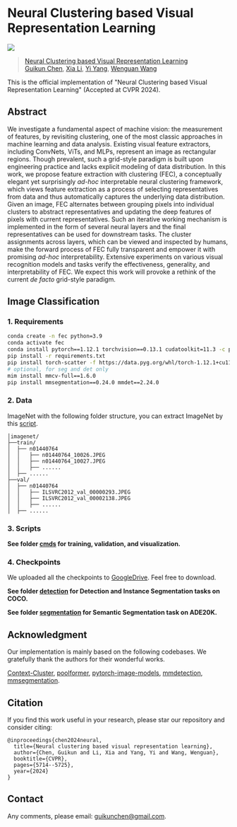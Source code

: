 # Neural Clustering based Visual Representation Learning

![](docs/FEC.png)

>[Neural Clustering based Visual Representation Learning](https://arxiv.org/abs/2403.17409) <br>
>[Guikun Chen](https://scholar.google.com/citations?user=I1TOdpkAAAAJ), [Xia Li](https://xialipku.github.io/), [Yi Yang](https://scholar.google.com/citations?hl=zh-CN&user=RMSuNFwAAAAJ), [Wenguan Wang](https://sites.google.com/view/wenguanwang)
>

This is the official implementation of "Neural Clustering based Visual Representation Learning" (Accepted at CVPR 2024).

## Abstract

We investigate a fundamental aspect of machine vision: the measurement of features, by revisiting clustering, one of the most classic approaches in machine learning and data analysis. Existing visual feature extractors, including ConvNets, ViTs, and MLPs, represent an image as rectangular regions. Though prevalent, such a grid-style paradigm is built upon engineering practice and lacks explicit modeling of data distribution. In this work, we propose feature extraction with clustering (FEC), a conceptually elegant yet surprisingly *ad-hoc* interpretable neural clustering framework, which views feature extraction as a process of selecting representatives from data and thus automatically captures the underlying data distribution. Given an image, FEC alternates between grouping pixels into individual clusters to abstract representatives and updating the deep features of pixels with current representatives. Such an iterative working mechanism is implemented in the form of several neural layers and the final representatives can be used for downstream tasks. The cluster assignments across layers, which can be viewed and inspected by humans, make the forward process of FEC fully transparent and empower it with promising *ad-hoc* interpretability. Extensive experiments on various visual recognition models and tasks verify the effectiveness, generality, and interpretability of FEC. We expect this work will provoke a rethink of the current *de facto* grid-style paradigm.

## Image Classification
### 1. Requirements

```bash
conda create -n fec python=3.9
conda activate fec
conda install pytorch==1.12.1 torchvision==0.13.1 cudatoolkit=11.3 -c pytorch
pip install -r requirements.txt
pip install torch-scatter -f https://data.pyg.org/whl/torch-1.12.1+cu113.html
# optional, for seg and det only
mim install mmcv-full==1.6.0
pip install mmsegmentation==0.24.0 mmdet==2.24.0
```

### 2. Data 

ImageNet with the following folder structure, you can extract ImageNet by this [script](https://gist.github.com/BIGBALLON/8a71d225eff18d88e469e6ea9b39cef4).

```
│imagenet/
├──train/
│  ├── n01440764
│  │   ├── n01440764_10026.JPEG
│  │   ├── n01440764_10027.JPEG
│  │   ├── ......
│  ├── ......
├──val/
│  ├── n01440764
│  │   ├── ILSVRC2012_val_00000293.JPEG
│  │   ├── ILSVRC2012_val_00002138.JPEG
│  │   ├── ......
│  ├── ......
```

### 3. Scripts

**See folder [cmds](cmds/) for training, validation, and visualization.**

### 4. Checkpoints

We uploaded all the checkpoints to [GoogleDrive](https://drive.google.com/drive/folders/1X7MhOpg50d1aAmWOP9M7psBhW_fJzg2A?usp=sharing). Feel free to download.


**See folder [detection](detection/) for Detection and Instance Segmentation tasks on COCO.**

**See folder [segmentation](segmentation/) for Semantic Segmentation task on ADE20K.**

## Acknowledgment
Our implementation is mainly based on the following codebases. We gratefully thank the authors for their wonderful works.

[Context-Cluster](https://github.com/ma-xu/Context-Cluster), [poolformer](https://github.com/sail-sg/poolformer), [pytorch-image-models](https://github.com/rwightman/pytorch-image-models), [mmdetection](https://github.com/open-mmlab/mmdetection), [mmsegmentation](https://github.com/open-mmlab/mmsegmentation).


## Citation

If you find this work useful in your research, please star our repository and consider citing:

```
@inproceedings{chen2024neural,
  title={Neural clustering based visual representation learning},
  author={Chen, Guikun and Li, Xia and Yang, Yi and Wang, Wenguan},
  booktitle={CVPR},
  pages={5714--5725},
  year={2024}
}
```

## Contact

Any comments, please email: guikunchen@gmail.com.
